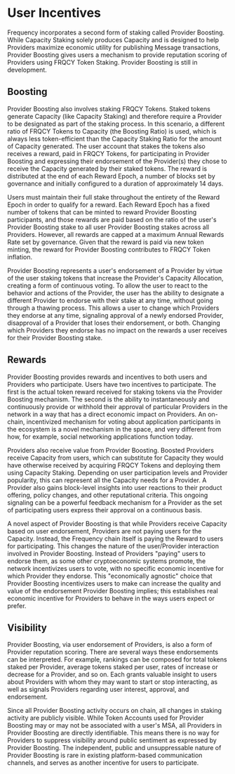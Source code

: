 # User Incentives

Frequency incorporates a second form of staking called Provider Boosting.
While Capacity Staking solely produces Capacity and is designed to help Providers maximize economic utility for publishing Message transactions, Provider Boosting gives users a mechanism to provide reputation scoring of Providers using FRQCY Token Staking.
Provider Boosting is still in development.

## Boosting

Provider Boosting also involves staking FRQCY Tokens.
Staked tokens generate Capacity (like Capacity Staking) and therefore require a Provider to be designated as part of the staking process.
In this scenario, a different ratio of FRQCY Tokens to Capacity (the Boosting Ratio) is used, which is always less token-efficient than the Capacity Staking Ratio for the amount of Capacity generated.
The user account that stakes the tokens also receives a reward, paid in FRQCY Tokens, for participating in Provider Boosting and expressing their endorsement of the Provider(s) they chose to receive the Capacity generated by their staked tokens.
The reward is distributed at the end of each Reward Epoch, a number of blocks set by governance and initially configured to a duration of approximately 14 days.

Users must maintain their full stake throughout the entirety of the Reward Epoch in order to qualify for a reward.
Each Reward Epoch has a fixed number of tokens that can be minted to reward Provider Boosting participants, and those rewards are paid based on the ratio of the user's Provider Boosting stake to all user Provider Boosting stakes across all Providers.
However, all rewards are capped at a maximum Annual Rewards Rate set by governance.
Given that the reward is paid via new token minting, the reward for Provider Boosting contributes to FRQCY Token inflation.

Provider Boosting represents a user's endorsement of a Provider by virtue of the user staking tokens that increase the Provider's Capacity Allocation, creating a form of continuous voting.
To allow the user to react to the behavior and actions of the Provider, the user has the ability to designate a different Provider to endorse with their stake at any time, without going through a thawing process.
This allows a user to change which Providers they endorse at any time, signaling approval of a newly endorsed Provider, disapproval of a Provider that loses their endorsement, or both.
Changing which Providers they endorse has no impact on the rewards a user receives for their Provider Boosting stake.

## Rewards

Provider Boosting provides rewards and incentives to both users and Providers who participate.
Users have two incentives to participate.
The first is the actual token reward received for staking tokens via the Provider Boosting mechanism.
The second is the ability to instantaneously and continuously provide or withhold their approval of particular Providers in the network in a way that has a direct economic impact on Providers.
An on-chain, incentivized mechanism for voting about application participants in the ecosystem is a novel mechanism in the space, and very different from how, for example, social networking applications function today.

Providers also receive value from Provider Boosting.
Boosted Providers receive Capacity from users, which can substitute for Capacity they would have otherwise received by acquiring FRQCY Tokens and deploying them using Capacity Staking.
Depending on user participation levels and Provider popularity, this can represent all the Capacity needs for a Provider.
A Provider also gains block-level insights into user reactions to their product offering, policy changes, and other reputational criteria.
This ongoing signaling can be a powerful feedback mechanism for a Provider as the set of participating users express their approval on a continuous basis.

A novel aspect of Provider Boosting is that while Providers receive Capacity based on user endorsement, Providers are not paying users for the Capacity.
Instead, the Frequency chain itself is paying the Reward to users for participating.
This changes the nature of the user/Provider interaction involved in Provider Boosting.
Instead of Providers "paying" users to endorse them, as some other cryptoeconomic systems promote, the network incentivizes users to vote, with no specific economic incentive for which Provider they endorse.
This "economically agnostic" choice that Provider Boosting incentivizes users to make can increase the quality and value of the endorsement Provider Boosting implies; this establishes real economic incentive for Providers to behave in the ways users expect or prefer.

## Visibility

Provider Boosting, via user endorsement of Providers, is also a form of Provider reputation scoring.
There are several ways these endorsements can be interpreted.
For example, rankings can be composed for total tokens staked per Provider, average tokens staked per user, rates of increase or decrease for a Provider, and so on.
Each grants valuable insight to users about Providers with whom they may want to start or stop interacting, as well as signals Providers regarding user interest, approval, and endorsement.

Since all Provider Boosting activity occurs on chain, all changes in staking activity are publicly visible.
While Token Accounts used for Provider Boosting may or may not be associated with a user's MSA, all Providers in Provider Boosting are directly identifiable.
This means there is no way for Providers to suppress visibility around public sentiment as expressed by Provider Boosting.
The independent, public and unsuppressable nature of Provider Boosting is rare in existing platform-based communication channels, and serves as another incentive for users to participate.

